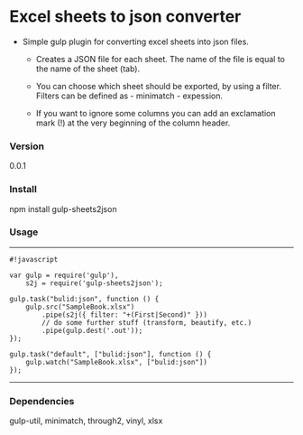 # Excel sheets to json converter #

+ Simple gulp plugin for converting excel sheets into json files. 

    + Creates a JSON file for each sheet. The name of the file is equal to the name of the sheet (tab).

    + You can choose which sheet should be exported, by using a filter. Filters can be defined as - minimatch - expession.
    
    + If you want to ignore some columns you can add an exclamation mark (!) at the very beginning of the column header.

### Version ###

0.0.1

### Install ###

npm install gulp-sheets2json

### Usage ###

* * *
```
#!javascript

var gulp = require('gulp'),
    s2j = require('gulp-sheets2json');

gulp.task("bulid:json", function () {
    gulp.src("SampleBook.xlsx")
        .pipe(s2j({ filter: "+(First|Second)" }))
        // do some further stuff (transform, beautify, etc.)
        .pipe(gulp.dest('.out'));
});

gulp.task("default", ["bulid:json"], function () {
    gulp.watch("SampleBook.xlsx", ["bulid:json"])
});

```
* * *

### Dependencies ###
gulp-util, minimatch, through2, vinyl, xlsx
